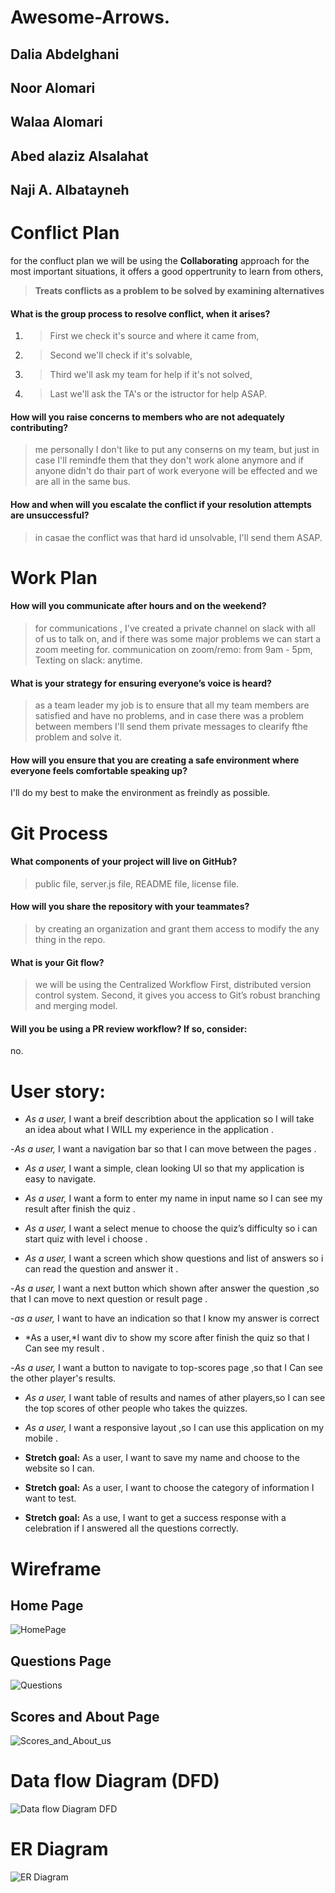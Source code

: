 # Awesome-Arrows.

## Dalia Abdelghani
## Noor Alomari
## Walaa Alomari
## Abed alaziz Alsalahat
## Naji A. Albatayneh

# Conflict Plan
for the confluct plan we will be using the **Collaborating** approach for the most important situations, 
it offers a good oppertrunity to learn from others,
> **Treats conflicts as a problem to be solved by examining alternatives**

#### What is the group process to resolve conflict, when it arises?
1. > First we check it's source and where it came from,
2. > Second we'll check if it's solvable, 
3. > Third we'll ask my team for help if it's not solved, 
4. > Last we'll ask the TA's or the istructor for help ASAP.

#### How will you raise concerns to members who are not adequately contributing?
> me personally I don't like to put any conserns on my team, but just in case I'll remindfe them that they don't work alone anymore 
> and if anyone didn't do thair part of work everyone will be effected and we are all in the same bus.

#### How and when will you escalate the conflict if your resolution attempts are unsuccessful?
> in casae the conflict was that hard id unsolvable, I'll send them ASAP.


# Work Plan

#### How will you communicate after hours and on the weekend?
> for communications , I've created a private channel on slack with all of us to talk on, 
> and if there was some major problems we can start a zoom meeting for.
> communication on zoom/remo: from 9am - 5pm, Texting on slack: anytime.


#### What is your strategy for ensuring everyone’s voice is heard?
> as a team leader my job is to ensure that all my team members are satisfied and have no problems, 
> and in case there was a problem between members I'll send them private messages to clearify fthe problem and solve it.


#### How will you ensure that you are creating a safe environment where everyone feels comfortable speaking up?
I'll do my best to make the environment as freindly as possible.


# Git Process

#### What components of your project will live on GitHub?
> public file, server.js file, README file, license file.


#### How will you share the repository with your teammates?
> by creating an organization and grant them access to modify the any thing in the repo.

#### What is your Git flow?
> we will be using the Centralized Workflow
> First, distributed version control system.
> Second, it gives you access to Git’s robust branching and merging model.

#### Will you be using a PR review workflow? If so, consider:
no.


# User story:
- *As a user,* I want a breif describtion about the application so I will take an idea about what I WILL my experience in the application .

-*As a user,* I want a navigation bar so that I can move between the pages .

- *As a user,* I want a simple, clean looking UI so that my application is easy to navigate.

- *As a user,* I want  a form to enter my name in input  name so I can see my result after finish the quiz .

- *As a user,* I want a select menue to choose the quiz’s difficulty so i can start quiz with level i choose .

- *As a user,* I want a screen which show  questions and list of answers so i can read the question and answer it .

-*As a user,* I want a next button which shown after answer the question ,so that I can move to next question or result   page .

 -*as a user,* I want to have an indication so that I know my answer is correct

- *As a user,*I want div to show my score  after finish the quiz so that  I Can see my result .

-*As a user,* I want a button to navigate to top-scores page ,so that I Can see the other player's results.

- *As a user,* I want table of results and names of ather players,so I can  see the top scores of other people who takes the quizzes.
-  *As a user,* I want a responsive layout ,so I can use this application on my mobile . 

- **Stretch goal:**  As a user, I want to save my name and choose to the website so I can. 

- **Stretch goal:**  As a user, I want to choose the category of information I want to test.

- **Stretch goal:**  As a use, I want to get a success response with a celebration if I answered all the questions correctly.


# Wireframe

## Home Page
![HomePage](./public/views/imgs/Home_Page.png)
## Questions Page
![Questions](./public/views/imgs/Questions_Page.png)
## Scores and About Page
![Scores_and_About_us](./public/views/imgs/Scores_and_About_us.png)


# Data flow Diagram (DFD)

![Data flow Diagram DFD](./public/views/imgs/WRRC.png)

# ER Diagram

![ER Diagram](./public/views/imgs/ER_Diagram.png)


